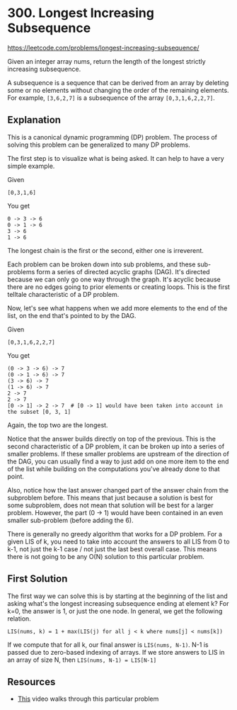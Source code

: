# 300. Longest Increasing Subsequence

https://leetcode.com/problems/longest-increasing-subsequence/

Given an integer array nums, return the length of the longest strictly increasing subsequence.

A subsequence is a sequence that can be derived from an array by deleting some or no elements without changing the order of the remaining elements. For example, `[3,6,2,7]` is a subsequence of the array `[0,3,1,6,2,2,7]`.
 
## Explanation

This is a canonical dynamic programming (DP) problem. The process of solving this problem can be generalized to many DP problems.

The first step is to visualize what is being asked. It can help to have a very simple example.

Given
```
[0,3,1,6]
```

You get
```
0 -> 3 -> 6
0 -> 1 -> 6
3 -> 6
1 -> 6
```

The longest chain is the first or the second, either one is irreverent.

Each problem can be broken down into sub problems, and these sub-problems form a series of directed acyclic graphs (DAG). It's directed because we can only go one way through the graph. It's acyclic because there are no edges going to prior elements or creating loops. This is the first telltale characteristic of a DP problem.

Now, let's see what happens when we add more elements to the end of the list, on the end that's pointed to by the DAG.

Given
```
[0,3,1,6,2,2,7]
```

You get
```
(0 -> 3 -> 6) -> 7
(0 -> 1 -> 6) -> 7
(3 -> 6) -> 7
(1 -> 6) -> 7
2 -> 7
2 -> 7
[0 -> 1] -> 2 -> 7  # [0 -> 1] would have been taken into account in the subset [0, 3, 1]
```

Again, the top two are the longest.

Notice that the answer builds directly on top of the previous. This is the second characteristic of a DP problem, it can be broken up into a series of smaller problems. If these smaller problems are upstream of the direction of the DAG, you can usually find a way to just add on one more item to the end of the list while building on the computations you've already done to that point.

Also, notice how the last answer changed part of the answer chain from the subproblem before. This means that just because a solution is best for some subproblem, does not mean that solution will be best for a larger problem. However, the part (0 -> 1) would have been contained in an even smaller sub-problem (before adding the 6).

There is generally no greedy algorithm that works for a DP problem. For a given LIS of k, you need to take into account the answers to all LIS from 0 to k-1, not just the k-1 case / not just the last best overall case. This means there is not going to be any O(N) solution to this particular problem.

## First Solution

The first way we can solve this is by starting at the beginning of the list and asking what's the longest increasing subsequence ending at element k? For k=0, the answer is 1, or just the one node. In general, we get the following relation.

```
LIS(nums, k) = 1 + max(LIS(j) for all j < k where nums[j] < nums[k])
```

If we compute that for all k, our final answer is `LIS(nums, N-1)`. N-1 is passed due to zero-based indexing of arrays. If we store answers to LIS in an array of size N, then `LIS(nums, N-1) = LIS[N-1]`

## Resources
* [This](https://www.youtube.com/watch?v=aPQY__2H3tE) video walks through this particular problem